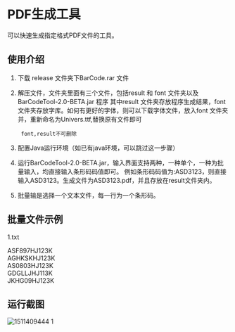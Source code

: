 PDF生成工具
================================================================================

可以快速生成指定格式PDF文件的工具。

使用介绍
--------------------------------------------------------------------------------

1. 下载 release 文件夹下BarCode.rar 文件
    

2. 解压文件，文件夹里面有三个文件，包括result 和 font 文件夹以及BarCodeTool-2.0-BETA.jar 程序
其中result 文件夹存放程序生成结果，font文件夹存放字库。如何有更好的字体，则可以下载字体文件，放入font
文件夹并，重新命名为Univers.ttf,替换原有文件即可

        font,result不可删除    
   
    
3. 配置Java运行环境（如已有java环境，可以跳过这一步骤）
    
4. 运行BarCodeTool-2.0-BETA.jar，输入界面支持两种，一种单个，一种为批量输入，均直接输入条形码码值即可。
例如条形码码值为:ASD3123，则直接输入ASD3123。生成文件为ASD3123.pdf，并且存放在result文件夹内。
    
5. 批量输是选择一个文本文件，每一行为一个条形码。


批量文件示例
--------------------------------------------------------------------------------

1.txt

ASF897HJ123K </br>
AGHKSKHJ123K </br>
AS0803HJ123K </br>
GDGLLJHJ113K </br>
JKHG09HJ123K </br>

运行截图
--------------------------------------------------------------------------------
![1511409444 1](https://user-images.githubusercontent.com/14313582/33158517-83c3427c-d045-11e7-9f2d-1b74fed634b0.png)
    
   

